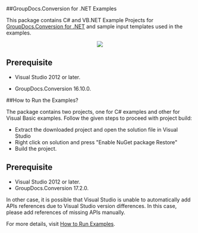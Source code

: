 ##GroupDocs.Conversion for .NET Examples

This package contains C# and VB.NET Example Projects for [GroupDocs.Conversion for .NET](#) and sample input templates used in the examples.

<p align="center">
  <a title="Download complete GroupDocs.Conversion for .NET Example source code" href="https://github.com/rizwanniazigroupdocs/GroupDocs_Conversion_NET/archive/master.zip">
	<img src="https://raw.github.com/AsposeExamples/java-examples-dashboard/master/images/downloadZip-Button-Large.png" />
  </a>
</p>

## Prerequisite

+ Visual Studio 2012 or later.

+ GroupDocs.Conversion 16.10.0.


##How to Run the Examples?

The package contains two projects, one for C# examples and other for Visual Basic examples. Follow the given steps to proceed with project build:

* Extract the downloaded project and open the solution file in Visual Studio
* Right click on solution and press "Enable NuGet package Restore"
* Build the project.

## Prerequisite

+ Visual Studio 2012 or later.
+ GroupDocs.Conversion 17.2.0.


In other case, it is possible that Visual Studio is unable to automatically add APIs references due to Visual Studio version differences. In this case, please add references of missing APIs manually.


For more details, visit  [How to Run Examples](http://groupdocs.com/docs/display/conversionnet/How+to+Run+Examples).
